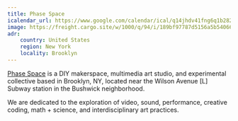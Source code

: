```yaml
---
title: Phase Space
icalendar_url: https://www.google.com/calendar/ical/q14jhdv41fng6q1b2826dp92rs@group.calendar.google.com/public/basic.ics
image: https://freight.cargo.site/w/1000/q/94/i/189bf97787d5156a5b54066b8561f4839cbb72a3c395b21c2c0bf49a1e65d9f8/phasespaceheader2.png
adr:
    country: United States
    region: New York
    locality: Brooklyn
---
```


[Phase Space](https://phasespace.nyc/) is a DIY makerspace, multimedia art studio, and experimental collective based in Brooklyn, NY, located near the Wilson Avenue [L] Subway station in the Bushwick neighborhood.

We are dedicated to the exploration of video, sound, performance, creative coding, math + science, and interdisciplinary art practices.
